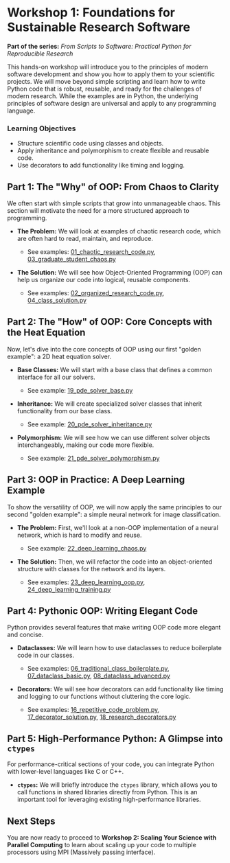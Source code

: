 
# Workshop 1: Foundations for Sustainable Research Software

**Part of the series:** *From Scripts to Software: Practical Python for Reproducible Research*

This hands-on workshop will introduce you to the principles of modern software development and show you how to apply them to your scientific projects. We will move beyond simple scripting and learn how to write Python code that is robust, reusable, and ready for the challenges of modern research. While the examples are in Python, the underlying principles of software design are universal and apply to any programming language.

### Learning Objectives

*   Structure scientific code using classes and objects.
*   Apply inheritance and polymorphism to create flexible and reusable code.
*   Use decorators to add functionality like timing and logging.

## Part 1: The "Why" of OOP: From Chaos to Clarity

We often start with simple scripts that grow into unmanageable chaos. This section will motivate the need for a more structured approach to programming.

*   **The Problem:** We will look at examples of chaotic research code, which are often hard to read, maintain, and reproduce.
    *   See examples: [01_chaotic_research_code.py](workshop-1-examples/01_chaotic_research_code.py), [03_graduate_student_chaos.py](workshop-1-examples/03_graduate_student_chaos.py)

*   **The Solution:** We will see how Object-Oriented Programming (OOP) can help us organize our code into logical, reusable components.
    *   See examples: [02_organized_research_code.py](workshop-1-examples/02_organized_research_code.py), [04_class_solution.py](workshop-1-examples/04_class_solution.py)

## Part 2: The "How" of OOP: Core Concepts with the Heat Equation

Now, let's dive into the core concepts of OOP using our first "golden example": a 2D heat equation solver.

*   **Base Classes:** We will start with a base class that defines a common interface for all our solvers.
    *   See example: [19_pde_solver_base.py](workshop-1-examples/19_pde_solver_base.py)

*   **Inheritance:** We will create specialized solver classes that inherit functionality from our base class.
    *   See example: [20_pde_solver_inheritance.py](workshop-1-examples/20_pde_solver_inheritance.py)

*   **Polymorphism:** We will see how we can use different solver objects interchangeably, making our code more flexible.
    *   See example: [21_pde_solver_polymorphism.py](workshop-1-examples/21_pde_solver_polymorphism.py)

## Part 3: OOP in Practice: A Deep Learning Example

To show the versatility of OOP, we will now apply the same principles to our second "golden example": a simple neural network for image classification.

*   **The Problem:** First, we'll look at a non-OOP implementation of a neural network, which is hard to modify and reuse.
    *   See example: [22_deep_learning_chaos.py](workshop-1-examples/22_deep_learning_chaos.py)

*   **The Solution:** Then, we will refactor the code into an object-oriented structure with classes for the network and its layers.
    *   See examples: [23_deep_learning_oop.py](workshop-1-examples/23_deep_learning_oop.py), [24_deep_learning_training.py](workshop-1-examples/24_deep_learning_training.py)

## Part 4: Pythonic OOP: Writing Elegant Code

Python provides several features that make writing OOP code more elegant and concise.

*   **Dataclasses:** We will learn how to use dataclasses to reduce boilerplate code in our classes.
    *   See examples: [06_traditional_class_boilerplate.py](workshop-1-examples/06_traditional_class_boilerplate.py), [07_dataclass_basic.py](workshop-1-examples/07_dataclass_basic.py), [08_dataclass_advanced.py](workshop-1-examples/08_dataclass_advanced.py)

*   **Decorators:** We will see how decorators can add functionality like timing and logging to our functions without cluttering the core logic.
    *   See examples: [16_repetitive_code_problem.py](workshop-1-examples/16_repetitive_code_problem.py), [17_decorator_solution.py](workshop-1-examples/17_decorator_solution.py), [18_research_decorators.py](workshop-1-examples/18_research_decorators.py)

## Part 5: High-Performance Python: A Glimpse into `ctypes`

For performance-critical sections of your code, you can integrate Python with lower-level languages like C or C++.

*   **`ctypes`:** We will briefly introduce the `ctypes` library, which allows you to call functions in shared libraries directly from Python. This is an important tool for leveraging existing high-performance libraries.

## Next Steps

You are now ready to proceed to **Workshop 2: Scaling Your Science with Parallel Computing** to learn about scaling up your code to multiple processors using MPI (Massively passing interface).
